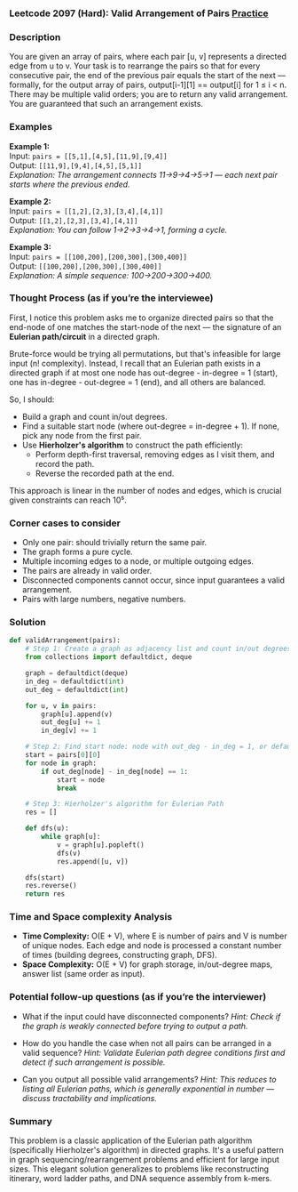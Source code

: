 ### Leetcode 2097 (Hard): Valid Arrangement of Pairs [Practice](https://leetcode.com/problems/valid-arrangement-of-pairs)

### Description  
You are given an array of pairs, where each pair [u, v] represents a directed edge from u to v. Your task is to rearrange the pairs so that for every consecutive pair, the end of the previous pair equals the start of the next — formally, for the output array of pairs, output[i-1][1] == output[i] for 1 ≤ i < n. There may be multiple valid orders; you are to return any valid arrangement. You are guaranteed that such an arrangement exists.

### Examples  

**Example 1:**  
Input: `pairs = [[5,1],[4,5],[11,9],[9,4]]`  
Output: `[[11,9],[9,4],[4,5],[5,1]]`  
*Explanation: The arrangement connects 11→9→4→5→1 — each next pair starts where the previous ended.*

**Example 2:**  
Input: `pairs = [[1,2],[2,3],[3,4],[4,1]]`  
Output: `[[1,2],[2,3],[3,4],[4,1]]`  
*Explanation: You can follow 1→2→3→4→1, forming a cycle.*

**Example 3:**  
Input: `pairs = [[100,200],[200,300],[300,400]]`  
Output: `[[100,200],[200,300],[300,400]]`  
*Explanation: A simple sequence: 100→200→300→400.*

### Thought Process (as if you’re the interviewee)  
First, I notice this problem asks me to organize directed pairs so that the end-node of one matches the start-node of the next — the signature of an **Eulerian path/circuit** in a directed graph.

Brute-force would be trying all permutations, but that's infeasible for large input (n! complexity). Instead, I recall that an Eulerian path exists in a directed graph if at most one node has out-degree - in-degree = 1 (start), one has in-degree - out-degree = 1 (end), and all others are balanced.

So, I should:
- Build a graph and count in/out degrees.
- Find a suitable start node (where out-degree = in-degree + 1). If none, pick any node from the first pair.
- Use **Hierholzer's algorithm** to construct the path efficiently:
  - Perform depth-first traversal, removing edges as I visit them, and record the path.
  - Reverse the recorded path at the end.

This approach is linear in the number of nodes and edges, which is crucial given constraints can reach 10⁵.

### Corner cases to consider  
- Only one pair: should trivially return the same pair.
- The graph forms a pure cycle.
- Multiple incoming edges to a node, or multiple outgoing edges.
- The pairs are already in valid order.
- Disconnected components cannot occur, since input guarantees a valid arrangement.
- Pairs with large numbers, negative numbers.

### Solution

```python
def validArrangement(pairs):
    # Step 1: Create a graph as adjacency list and count in/out degrees
    from collections import defaultdict, deque

    graph = defaultdict(deque)
    in_deg = defaultdict(int)
    out_deg = defaultdict(int)

    for u, v in pairs:
        graph[u].append(v)
        out_deg[u] += 1
        in_deg[v] += 1

    # Step 2: Find start node: node with out_deg - in_deg = 1, or default to pairs[0][0]
    start = pairs[0][0]
    for node in graph:
        if out_deg[node] - in_deg[node] == 1:
            start = node
            break

    # Step 3: Hierholzer's algorithm for Eulerian Path
    res = []

    def dfs(u):
        while graph[u]:
            v = graph[u].popleft()
            dfs(v)
            res.append([u, v])

    dfs(start)
    res.reverse()
    return res
```

### Time and Space complexity Analysis  

- **Time Complexity:** O(E + V), where E is number of pairs and V is number of unique nodes. Each edge and node is processed a constant number of times (building degrees, constructing graph, DFS).
- **Space Complexity:** O(E + V) for graph storage, in/out-degree maps, answer list (same order as input).

### Potential follow-up questions (as if you’re the interviewer)  

- What if the input could have disconnected components?
  *Hint: Check if the graph is weakly connected before trying to output a path.*

- How do you handle the case when not all pairs can be arranged in a valid sequence?
  *Hint: Validate Eulerian path degree conditions first and detect if such arrangement is possible.*

- Can you output all possible valid arrangements?
  *Hint: This reduces to listing all Eulerian paths, which is generally exponential in number — discuss tractability and implications.*

### Summary
This problem is a classic application of the Eulerian path algorithm (specifically Hierholzer's algorithm) in directed graphs. It's a useful pattern in graph sequencing/rearrangement problems and efficient for large input sizes. This elegant solution generalizes to problems like reconstructing itinerary, word ladder paths, and DNA sequence assembly from k-mers.